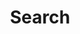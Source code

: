 ---
title: Search
layout: search
permalink: /search/
author_profile: false
published: true
sidebar:
 nav: "sidebar-category"
---